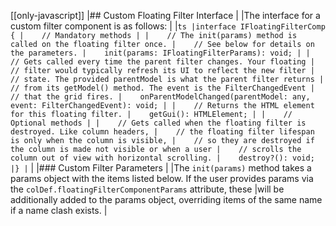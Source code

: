 [[only-javascript]]
|## Custom Floating Filter Interface
|
|The interface for a custom filter component is as follows:
|
|```ts
|interface IFloatingFilterComp {
|    // Mandatory methods
|
|    // The init(params) method is called on the floating filter once.
|    // See below for details on the parameters.
|    init(params: IFloatingFilterParams): void;
|
|    // Gets called every time the parent filter changes. Your floating
|    // filter would typically refresh its UI to reflect the new filter
|    // state. The provided parentModel is what the parent filter returns
|    // from its getModel() method. The event is the FilterChangedEvent
|    // that the grid fires.
|    onParentModelChanged(parentModel: any, event: FilterChangedEvent): void;
|
|    // Returns the HTML element for this floating filter.
|    getGui(): HTMLElement;
|
|    // Optional methods
|
|    // Gets called when the floating filter is destroyed. Like column headers,
|    // the floating filter lifespan is only when the column is visible,
|    // so they are destroyed if the column is made not visible or when a user
|    // scrolls the column out of view with horizontal scrolling.
|    destroy?(): void;
|}
|```
|
|### Custom Filter Parameters
|
|The `init(params)` method takes a params object with the items listed below. If the user provides params via the `colDef.floatingFilterComponentParams` attribute, these 
|will be additionally added to the params object, overriding items of the same name if a name clash exists.
|
